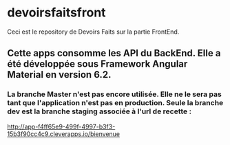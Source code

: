 # devoirsfaitsfront
Ceci est le repository de Devoirs Faits sur la partie FrontEnd.
## Cette apps consomme les API du BackEnd. Elle a été développée sous Framework Angular Material en version 6.2.

### La branche Master n'est pas encore utilisée. Elle ne le sera pas tant que l'application n'est pas en production. Seule la branche dev est la branche staging associée à l'url de recette :
http://app-f4ff65e9-499f-4997-b3f3-15b3f90cc4c9.cleverapps.io/bienvenue


